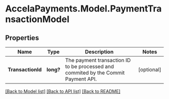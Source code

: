 # AccelaPayments.Model.PaymentTransactionModel
## Properties

Name | Type | Description | Notes
------------ | ------------- | ------------- | -------------
**TransactionId** | **long?** | The payment transaction ID to be processed and commited by the Commit Payment API. | [optional] 

[[Back to Model list]](../README.md#documentation-for-models) [[Back to API list]](../README.md#documentation-for-api-endpoints) [[Back to README]](../README.md)


